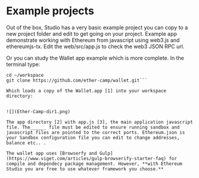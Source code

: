 # Example projects


Out of the box, Studio has a very basic example project you can copy to a new project folder and edit to get going on your project. Example app demonstrate working with Ethereum from javascript using web3.js and ethereumjs-tx. Edit the web/src/app.js to check the web3 JSON RPC url.

Or you can study the Wallet app example which is more complete.  In the terminal type: 

```
cd ~/workspace 
git clone https://github.com/ether-camp/wallet.git``` 
  
Which loads a copy of the Wallet.app [1] into your workspace directory:


![](Ether-Camp-dir1.png)

The app directory [2] with app.js [3], the main application javascript file. The______ file must be edited to ensure running sandbox and javascript files are pointed to the correct ports. Ethereum.json is your Sandbox configuration file you can edit to change addresses, balance etc.. .

The wallet app uses [Browserfy and Gulp](https://www.viget.com/articles/gulp-browserify-starter-faq) for compile and dependecy package management. However, **with Ethereum Studio you are free to use whatever framework you choose.**



